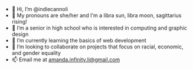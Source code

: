 - 👋 Hi, I’m @indiecannoli
- 👤 My pronouns are she/her and I'm a libra sun, libra moon, sagittarius rising!
- 👀 I’m a senior in high school who is interested in computing and graphic design
- 🌱 I’m currently learning the basics of web development
- 💞️ I’m looking to collaborate on projects that focus on racial, economic, and gender equality
- 📫 Email me at amanda.infinity.li@gmail.com

<!---
indiecannoli/indiecannoli is a ✨ special ✨ repository because its `README.md` (this file) appears on your GitHub profile.
You can click the Preview link to take a look at your changes.
--->
